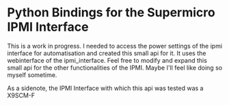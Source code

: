 # Python Bindings for the Supermicro IPMI Interface

This is a work in progress. I needed to access the power settings of the ipmi interface for automatisation and created this small api for it. It uses the webinterface of the ipmi_interface. Feel free to modify and expand this small api for the other functionalities of the IPMI. Maybe I'll feel like doing so myself sometime.

As a sidenote, the IPMI Interface with which this api was tested was a X9SCM-F
